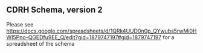 ## CDRH Schema, version 2
Please see https://docs.google.com/spreadsheets/d/1QRk4UUD0n0p_QYwubs5rwMi0HWI5Pno-QGEDfu9EE_Q/edit?gid=1879747197#gid=1879747197 for a spreadsheet of the schema
